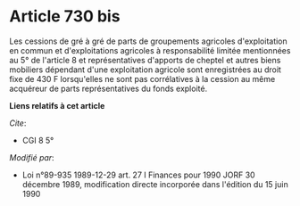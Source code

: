 # Article 730 bis

Les cessions de gré à gré de parts de groupements agricoles d'exploitation en commun et d'exploitations agricoles à
responsabilité limitée mentionnées au 5° de l'article 8 et représentatives d'apports de cheptel et autres biens mobiliers
dépendant d'une exploitation agricole sont enregistrées au droit fixe de 430 F lorsqu'elles ne sont pas corrélatives à la
cession au même acquéreur de parts représentatives du fonds exploité.

**Liens relatifs à cet article**

_Cite_:

  - CGI 8 5°

_Modifié par_:

  - Loi n°89-935 1989-12-29 art. 27 I Finances pour 1990 JORF 30 décembre 1989, modification directe incorporée dans l'édition du 15 juin 1990
